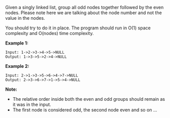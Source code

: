Given a singly linked list, group all odd nodes together followed by the even nodes. Please note here we are talking about the node number and not the value in the nodes.

You should try to do it in place. The program should run in O(1) space complexity and O(nodes) time complexity.

**Example 1:**
    
    Input: 1->2->3->4->5->NULL
    Output: 1->3->5->2->4->NULL
**Example 2:**
    
    Input: 2->1->3->5->6->4->7->NULL
    Output: 2->3->6->7->1->5->4->NULL
**Note:**

* The relative order inside both the even and odd groups should remain as it was in the input.
* The first node is considered odd, the second node even and so on ...